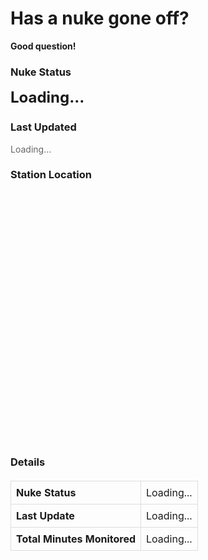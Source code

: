 # Has a nuke gone off?

**Good question!** 

<div style="margin: 20px 0;">
  <h3>Nuke Status</h3>
  <div id="nuke-status" style="font-size: 24px; font-weight: bold; margin: 10px 0;">Loading...</div>

  <h3>Last Updated</h3>
  <div id="last-updated" style="color: #666; margin: 10px 0;">Loading...</div>

  <h3>Station Location</h3>
  <div id="map" style="height: 400px; width: 100%; margin: 10px 0;"></div>

  <!-- Updated Table Section -->
  <h3>Details</h3>
  <table style="width: 100%; border-collapse: collapse; margin: 20px 0;">
    <tbody>
      <tr>
        <th style="border: 1px solid #ddd; padding: 8px; text-align: left;">Nuke Status</th>
        <td id="table-nuke-status" style="border: 1px solid #ddd; padding: 8px;">Loading...</td>
      </tr>
      <tr>
        <th style="border: 1px solid #ddd; padding: 8px; text-align: left;">Last Update</th>
        <td id="table-last-updated" style="border: 1px solid #ddd; padding: 8px;">Loading...</td>
      </tr>
      <tr>
        <th style="border: 1px solid #ddd; padding: 8px; text-align: left;">Total Minutes Monitored</th>
        <td id="table-total-minutes" style="border: 1px solid #ddd; padding: 8px;">Loading...</td>
      </tr>
    </tbody>
  </table>
</div>

<script src="https://unpkg.com/leaflet@1.9.4/dist/leaflet.js"></script>
<link rel="stylesheet" href="https://unpkg.com/leaflet@1.9.4/dist/leaflet.css" />

<script>
// Fetch the JSON data
fetch(`https://api.github.com/repos/bigcrimping/ned_json/contents/events.json?t=${Date.now()}`, {
  headers: {
    'Accept': 'application/vnd.github.v3.raw'
  }
})
  .then(response => {
    if (!response.ok) {
      throw new Error('Network response was not ok');
    }
    return response.json();
  })
  .then(data => {
    // Update nuke status with styling
    const statusElement = document.getElementById('nuke-status');
    const isNukeGoneOff = data['nuke gone off?'] === 'no' ? 'No' : 'Yes';
    statusElement.textContent = isNukeGoneOff;
    statusElement.style.color = isNukeGoneOff === 'No' ? '#2ecc71' : '#e74c3c';

    // Update last updated time with formatting
    const lastUpdatedElement = document.getElementById('last-updated');
    const lastUpdate = new Date(data['last monitor upload date']);
    lastUpdatedElement.textContent = lastUpdate.toLocaleString();

    // Initialize map
    const map = L.map('map').setView([data.lat, data.long], 13);
    L.tileLayer('https://{s}.tile.openstreetmap.org/{z}/{x}/{y}.png', {
      attribution: '© OpenStreetMap contributors'
    }).addTo(map);

    // Add marker
    L.marker([data.lat, data.long])
      .addTo(map)
      .bindPopup(`Station: ${data.station}<br>Last update: ${data['last monitor upload date']}`)
      .openPopup();

    // Update table values
    document.getElementById('table-nuke-status').textContent = isNukeGoneOff;
    document.getElementById('table-last-updated').textContent = lastUpdate.toLocaleString();
    document.getElementById('table-total-minutes').textContent = `${data['total minutes monitored']} minutes`;
  })
  .catch(error => {
    console.error('Error fetching data:', error);
    document.getElementById('nuke-status').innerHTML = '<span style="color: #e74c3c;">Error loading status</span>';
    document.getElementById('last-updated').innerHTML = '<span style="color: #e74c3c;">Error loading update time</span>';
    document.getElementById('map').innerHTML = '<div style="color: #e74c3c; padding: 20px;">Error loading map</div>';
  });
</script>

<style>
.site-title {
  display: none !important;
}
.site-description {
  display: none !important;
}
</style>




